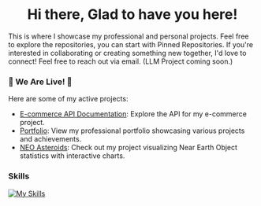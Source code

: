 <h1 align="center">Hi there, Glad to have you here!</h1>
<p>This is where I showcase my professional and personal projects. Feel free to explore the repositories, you can start with Pinned Repositories. If you're interested in collaborating or creating something new together, I'd love to connect! Feel free to reach out via email. (LLM Project coming soon.)</p>

### 🎉 We Are Live! 🎉
Here are some of my active projects:
- [E-commerce API Documentation](https://batra-ecom-1-0.onrender.com/swagger-ui/index.html): Explore the API for my e-commerce project.
- [Portfolio](https://hb99960.github.io/Portfolio/): View my professional portfolio showcasing various projects and achievements.
- [NEO Asteroids](https://hb99960.github.io/NEO-Asteroids/): Check out my project visualizing Near Earth Object statistics with interactive charts.

### Skills
[![My Skills](https://skillicons.dev/icons?i=js,java,python,mysql,spring,react,mongodb,nodejs,expressjs,androidstudio,aws)](https://skillicons.dev)



